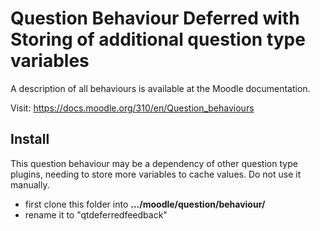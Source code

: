 # Question Behaviour Deferred with Storing of additional question type variables

A description of all behaviours is available at the Moodle documentation.

Visit: https://docs.moodle.org/310/en/Question_behaviours

## Install

This question behaviour may be a dependency of other question type plugins, needing to store more variables to cache values. Do not use it manually.

- first clone this folder into **.../moodle/question/behaviour/**
- rename it to "qtdeferredfeedback"
